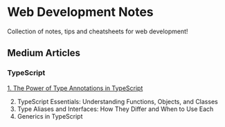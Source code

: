 # Web Development Notes

Collection of notes, tips and cheatsheets for web development!

## Medium Articles

### TypeScript 

[1. The Power of Type Annotations in TypeScript](https://medium.com/@mlemel/the-power-of-type-annotations-in-typescript-e47cf0ce5c07)

2. TypeScript Essentials: Understanding Functions, Objects, and Classes
3. Type Aliases and Interfaces: How They Differ and When to Use Each
4. Generics in TypeScript
